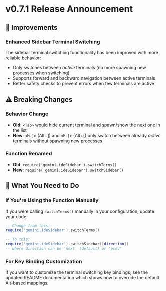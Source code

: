 # v0.7.1 Release Announcement

## 🎉 Improvements

### Enhanced Sidebar Terminal Switching
The sidebar terminal switching functionality has been improved with more reliable behavior:
- Only switches between *active* terminals (no more spawning new processes when switching)
- Supports forward and backward navigation between active terminals
- Better safety checks to prevent errors when few terminals are active

## ⚠️ Breaking Changes

### Behavior Change
- **Old**: `<Tab>` would hide current terminal and spawn/show the next one in the list
- **New**: `<M-]>` (Alt+]) and `<M-[>` (Alt+[) only switch between already *active* terminals without spawning new processes

### Function Renamed
- **Old**: `require('gemini.ideSidebar').switchTerms()`
- **New**: `require('gemini.ideSidebar').switchSidebar()`

## 🔄 What You Need to Do

### If You're Using the Function Manually
If you were calling `switchTerms()` manually in your configuration, update your code:

```lua
-- Change from this:
require('gemini.ideSidebar').switchTerms()

-- To this:
require('gemini.ideSidebar').switchSidebar([direction])
-- where direction can be 'next' (default) or 'prev'
```

### For Key Binding Customization
If you want to customize the terminal switching key bindings, see the updated README documentation which shows how to override the default Alt-based mappings.
